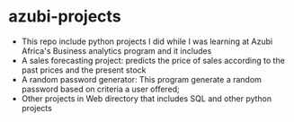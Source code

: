 # azubi-projects
- This repo include python projects I did while I was learning at Azubi Africa's Business analytics program and it includes
- A sales forecasting project: predicts the price of sales according to the past prices and the present stock
- A random password generator: This program generate a random password based on criteria a user offered;
- Other projects in Web directory that includes SQL and other python projects

